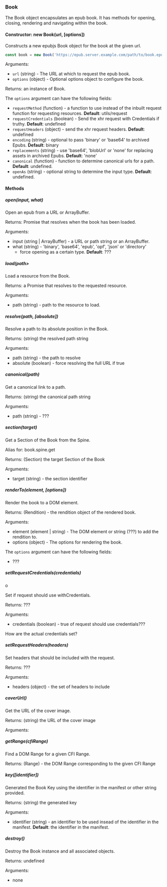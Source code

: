 <h3 id="book">Book</h3>

The Book object encapsulates an epub book. It has methods for opening,
closing, rendering and navigating within the book.

<h4 id="book.constructor">Constructor: new Book(url, [options])</h4>

Constructs a new epubjs Book object for the book at the given url.

```js
const book = new Book('https://epub.server.example.com/path/to/book.epub');
```
Arguments:
 
 * `url` (string) - The URL at which to request the epub book.
 * `options` (object) - Optional options object to configure the book.

Returns: an instance of Book.

The `options` argument can have the following fields:

 * `requestMethod` (function) - a function to use instead of the inbuilt request function for requesting resources.
 **Default**: utils/request
 * `requestCredentials` (boolean) - Send the xhr request with Credentials if truthy.
 **Default**: undefined
 * `requestHeaders` (object) - send the xhr request headers.
 **Default**: undefined
 * `encoding` (string) - optional to pass 'binary' or 'base64' to archived Epubs.
 **Default**: binary
 * `replacements` (string) - use 'base64', 'blobUrl' or 'none' for replacing
 assets in archived Epubs.
 **Default**: 'none'
 * `canonical` (function) - function to determine canonical urls for a path.
 **Default**: undefined.
 * `openAs` (string) - optional string to determine the input type.
 **Default**: undefined.


<h4 id='book.methods'>Methods</h4>


<h5 id="book.open">open(input, what)</h5>

Open an epub from a URL or ArrayBuffer.

Returns: Promise that resolves when the book has been loaded.

Arguments:

 * input (string \| ArrayBuffer) - a URL or path string or an ArrayBuffer.
 * what (string) - 'binary', 'base64', 'epub', 'opf', 'json' or 'directory'
   - force opening as a certain type. **Default**: ???

<h5 id="book.load">load(path></h5>

Load a resource from the Book.

Returns: a Promise that resolves to the requested resource.

Arguments:

 * path (string) - path to the resource to load.

<h5 id="book.resolve">resolve(path, [absolute])</h5>

Resolve a path to its absolute position in the Book.

Returns: (string) the resolved path string

Arguments:

 * path (string) - the path to resolve
 * absolute (boolean) - force resolving the full URL if true

<h5 id="book.canonical">canonical(path)</h5>

Get a canonical link to a path.

Returns: (string) the canonical path string

Arguments:

 * path (string) - ???

<h5 id="book.section">section(target)</h5>

Get a Section of the Book from the Spine.

Alias for: book.spine.get

Returns: (Section) the target Section of the Book

Arguments:

 * target (string) - the section identifier


<h5 id="book.renderto">renderTo(element, [options])</h5>

Render the book to a DOM element.

Returns: (Rendition) - the rendition object of the rendered book.

Arguments:

 * element (element \| string) - The DOM element or string (???) to add the
   rendition to.
 * options (object) - The options for rendering the book.

The `options` argument can have the following fields:

 * ???

<h5 id="book.setRequestCredentials">setRequestCredentials(credentials)</h5>o

Set if request should use withCredentials.

Returns: ???

Arguments:

 * credentials (boolean) - true of request should use credentials???

How are the actual credentials set? 

<h5 id="book.setRequestHeaders">setRequestHeaders(headers)</h5>

Set headers that should be included with the request.

Returns: ???

Arguments:

 * headers (object) - the set of headers to include

<h5 id="book.coverUrl">coverUrl()</h5>

Get the URL of the cover image.

Returns: (string) the URL of the cover image

Arguments:

<h5 id="book.getRange">getRange(cfiRange)</h5>

Find a DOM Range for a given CFI Range.

Returns: (Range) - the DOM Range corresponding to the given CFI Range


<h5 id="book.key">key([identifier])</h5>

Generated the Book Key using the identifier in the manifest or other string
provided.

Returns: (string) the generated key

Arguments:

 * identifier (string) - an identifier to be used insead of the identifier
   in the manifest. **Default**: the identifier in the manifest.

<h5 id="book.destroy">destroy()</h5>

Destroy the Book instance and all associated objects.

Returns: undefined

Arguments:

 * none
